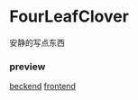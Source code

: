# FourLeafClover
安静的写点东西

### preview

[beckend](http://fourleafclover.jingdor.com/)
[frontend](http://admin.fourleafclover.jingdor.com/)

